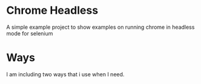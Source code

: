 # Chrome Headless 

A simple example project to show examples on running chrome in headless mode for selenium 


# Ways 
I am including two ways that i use when I need. 
